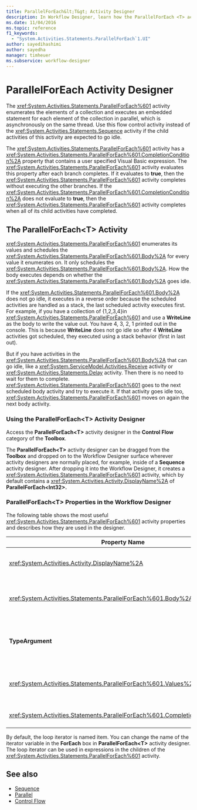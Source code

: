 ```yaml
---
title: ParallelForEach&lt;T&gt; Activity Designer
description: In Workflow Designer, learn how the ParallelForEach <T> activity enumerates the elements of a collection and executes an embedded statement for each element of the collection in parallel.
ms.date: 11/04/2016
ms.topic: reference
f1_keywords:
  - "System.Activities.Statements.ParallelForEach`1.UI"
author: sayedihashimi
author: sayedha
manager: timheuer
ms.subservice: workflow-designer
---
```

# ParallelForEach Activity Designer

The <xref:System.Activities.Statements.ParallelForEach%601> activity enumerates the elements of a collection and executes an embedded statement for each element of the collection in parallel, which is asynchronously on the same thread. Use this flow control activity instead of the <xref:System.Activities.Statements.Sequence> activity if the child activities of this activity are expected to go idle.

The <xref:System.Activities.Statements.ParallelForEach%601> activity has a <xref:System.Activities.Statements.ParallelForEach%601.CompletionCondition%2A> property that contains a user specified Visual Basic expression. The <xref:System.Activities.Statements.ParallelForEach%601> activity evaluates this property after each branch completes. If it evaluates to **true**, then the <xref:System.Activities.Statements.ParallelForEach%601> activity completes without executing the other branches. If the <xref:System.Activities.Statements.ParallelForEach%601.CompletionCondition%2A> does not evaluate to **true**, then the <xref:System.Activities.Statements.ParallelForEach%601> activity completes when all of its child activities have completed.

## The ParallelForEach<T\> Activity

<xref:System.Activities.Statements.ParallelForEach%601> enumerates its values and schedules the <xref:System.Activities.Statements.ParallelForEach%601.Body%2A> for every value it enumerates on. It only schedules the <xref:System.Activities.Statements.ParallelForEach%601.Body%2A>. How the body executes depends on whether the <xref:System.Activities.Statements.ParallelForEach%601.Body%2A> goes idle.

If the <xref:System.Activities.Statements.ParallelForEach%601.Body%2A> does not go idle, it executes in a reverse order because the scheduled activities are handled as a stack, the last scheduled activity executes first. For example, if you have a collection of {1,2,3,4}in <xref:System.Activities.Statements.ParallelForEach%601> and use a **WriteLine** as the body to write the value out. You have 4, 3, 2, 1 printed out in the console. This is because **WriteLine** does not go idle so after 4 **WriteLine** activities got scheduled, they executed using a stack behavior (first in last out).

But if you have activities in the <xref:System.Activities.Statements.ParallelForEach%601.Body%2A> that can go idle, like a <xref:System.ServiceModel.Activities.Receive> activity or <xref:System.Activities.Statements.Delay> activity. Then there is no need to wait for them to complete. <xref:System.Activities.Statements.ParallelForEach%601> goes to the next scheduled body activity and try to execute it. If that activity goes idle too, <xref:System.Activities.Statements.ParallelForEach%601> moves on again the next body activity.

### Using the ParallelForEach\<T> Activity Designer

Access the **ParallelForEach\<T>** activity designer in the **Control Flow** category of the **Toolbox**.

The **ParallelForEach\<T>** activity designer can be dragged from the **Toolbox** and dropped on to the Workflow Designer surface wherever activity designers are normally placed, for example, inside of a **Sequence** activity designer. After dropping it into the Workflow Designer, it creates a <xref:System.Activities.Statements.ParallelForEach%601> activity, which by default contains a <xref:System.Activities.Activity.DisplayName%2A> of **ParallelForEach<Int32\>.**

### ParallelForEach<T\> Properties in the Workflow Designer

The following table shows the most useful <xref:System.Activities.Statements.ParallelForEach%601> activity properties and describes how they are used in the designer.

|Property Name|Required|Usage|
|-|--------------|-|
|<xref:System.Activities.Activity.DisplayName%2A>|False|Specifies the friendly display name of the activity designer in the header. The default value is **ParallelForEach\<Int32>**. The value can be optionally edited in the **Properties** grid or directly on the activity designer header.|
|<xref:System.Activities.Statements.ParallelForEach%601.Body%2A>|False|The activity to execute for each item in the collection. To add the <xref:System.Activities.Statements.ParallelForEach%601.Body%2A> activity, drop an activity from the toolbox into the **Body** box on the **ParallelForEach\<T>** activity designer with hint text "Drop Activity Here".|
|**TypeArgument**|True|The type of the items in the <xref:System.Activities.Statements.ParallelForEach%601.Values%2A> collection specified by the generic parameter *T*. By default, **TypeArgument** is set to **Int32**. To change the type T in the **ParallelForEach<T\>** activity designer, change the value of the **TypeArgument** combo box in the Property Grid.|
|<xref:System.Activities.Statements.ParallelForEach%601.Values%2A>|True|The collection of items to iterate over. To set the <xref:System.Activities.Statements.ParallelForEach%601.Values%2A>, type a Visual Basic expression in the **Values** box on the **ForEach<T\>** activity designer in the box with the hint text "Enter a VB expression" or in **Values** box on the **Properties** window.|
|<xref:System.Activities.Statements.ParallelForEach%601.CompletionCondition%2A>||Evaluated after each iteration completes. If it evaluates to true, then the scheduled pending iterations are canceled. If this property is not set, all scheduled statements execute until completion.|

By default, the loop iterator is named item. You can change the name of the iterator variable in the **ForEach** box in **ParallelForEach\<T>** activity designer. The loop iterator can be used in expressions in the children of the <xref:System.Activities.Statements.ParallelForEach%601> activity.

## See also

- [Sequence](../workflow-designer/sequence-activity-designer.md)
- [Parallel](../workflow-designer/parallel-activity-designer.md)
- [Control Flow](../workflow-designer/control-flow-activity-designers.md)